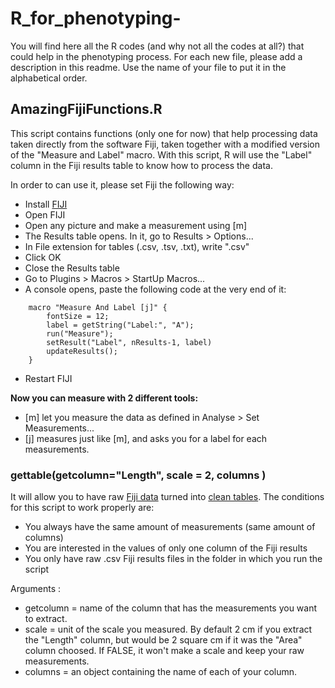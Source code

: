 # R_for_phenotyping-
You will find here all the R codes (and why not all the codes at all?) that could help in the phenotyping process. For each new file, please add a description in this readme. Use the name of your file to put it in the alphabetical order.

## AmazingFijiFunctions.R
	
This script contains functions (only one for now) that help processing data taken directly from the software Fiji,
taken together with a modified version of the "Measure and Label" macro. With this script, R will use the "Label" column
in the Fiji results table to know how to process the data.
	

In order to can use it, please set Fiji the following way:

- Install [FIJI](https://fiji.sc/)
- Open FIJI
- Open any picture and make a measurement using [m]
- The Results table opens. In it, go to Results > Options...
- In File extension for tables (.csv, .tsv, .txt), write ".csv"
- Click OK
- Close the Results table
- Go to Plugins > Macros > StartUp Macros...
- A console opens, paste the following code at the very end of it:
```
	macro "Measure And Label [j]" {
		fontSize = 12;
		label = getString("Label:", "A");
		run("Measure");
		setResult("Label", nResults-1, label)
		updateResults();
	}
```
- Restart FIJI

**Now you can measure with 2 different tools:**
 - [m] let you measure the data as defined in Analyse > Set Measurements...
 - [j] measures just like [m], and asks you for a label for each measurements.

### gettable(getcolumn="Length", scale = 2, columns )
	
It will allow you to have raw [Fiji data](RawFijiTemplate.csv) turned into
[clean tables](ProcessedPhenoData.csv).
The conditions for this script to work properly are:
- You always have the same amount of measurements (same amount of columns)
- You are interested in the values of only one column of the Fiji results 
- You only have raw .csv Fiji results files in the folder in which you run the script
	
Arguments :
- getcolumn = name of the column that has the measurements you want to extract.
- scale = unit of the scale you measured. By default 2 cm if you extract the "Length" column, but would be 2 square cm if it was the "Area" column choosed. If FALSE, it won't make a scale and keep your raw measurements.
- columns = an object containing the name of each of your column. 
